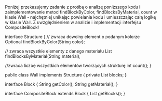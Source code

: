 Poniżej przekazujemy zadanie z prośbą o analizę poniższego kodu i zaimplementowanie metod findBlockByColor, findBlocksByMaterial, count w klasie Wall - najchętniej unikając powielania kodu i umieszczając całą logikę w klasie Wall. Z uwzględnieniem w analizie i implementacji interfejsu CompositeBlock!

interface Structure {
// zwraca dowolny element o podanym kolorze
Optional<Block> findBlockByColor(String color);

// zwraca wszystkie elementy z danego materiału
List<Block> findBlocksByMaterial(String material);

//zwraca liczbę wszystkich elementów tworzących strukturę
int count();
}

public class Wall implements Structure {
private List<Block> blocks;
}

interface Block {
String getColor();
String getMaterial();
}

interface CompositeBlock extends Block {
List<Block> getBlocks();
}
